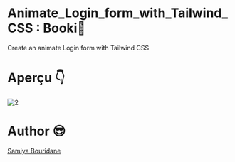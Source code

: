 # Animate_Login_form_with_Tailwind_CSS : Booki:wave:
Create an animate Login form with Tailwind CSS

# Aperçu :point_down:
![2](https://github.com/SAMIYAghb/Animate_Login_form_with_Tailwind_CSS/assets/95091637/8c7bd6e9-7599-4588-a803-c4e665cc1f0f)

# Author :sunglasses:
[Samiya Bouridane](https://www.linkedin.com/in/samiyab/)
